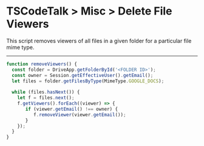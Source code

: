 # TSCodeTalk > Misc > Delete File Viewers


This script removes viewers of all files in a given folder for a particular file mime type. 

---

```javascript
function removeViewers() {
  const folder = DriveApp.getFolderById('<FOLDER ID>');
  const owner = Session.getEffectiveUser().getEmail();
  let files = folder.getFilesByType(MimeType.GOOGLE_DOCS);
  
  while (files.hasNext()) {
    let f = files.next();
    f.getViewers().forEach((viewer) => {
       if (viewer.getEmail() !== owner) {
          f.removeViewer(viewer.getEmail());
       }
    });
  } 
}
```
